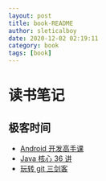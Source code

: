 ```yaml
---
layout: post
title: book-README
author: sleticalboy
date: 2020-12-02 02:19:11
category: book
tags: [book]
---
```


# 读书笔记

## 极客时间
- [Android 开发高手课](/posts/android-enhance-README)
- [Java 核心 36 讲](/posts/java-36-core-README)
- [玩转 git 三剑客](/posts/git-README)
